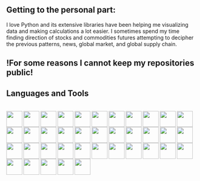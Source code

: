 ## Getting to the personal part:

I love Python and its extensive libraries have been helping me visualizing data and making calculations a lot easier. I sometimes spend my time finding direction of stocks and commodities futures attempting to decipher the previous patterns, news, global market, and global supply chain.


## !For some reasons I cannot keep my repositories public!
## Languages and Tools
<br>

<img src="https://www.linkpicture.com/q/c_16.png" height="42px" align="left">
<!--<img src="https://www.linkpicture.com/q/c_1.jpg" height="42px" align="left">-->
<img src="https://www.linkpicture.com/q/c_17.png" height="42px" align="left">
<img src="https://www.linkpicture.com/q/cc_2.png" height="42px" align="left">
<img src="https://www.linkpicture.com/q/flask_1.png" height="42px" align="left">
<img src="https://www.linkpicture.com/q/github_6.png" height="42px" align="left">
<img src="https://www.linkpicture.com/q/html5_1.png" height="42px" align="left">
<img src="https://www.linkpicture.com/q/js_6.png" height="42px" align="left">
<img src="https://www.linkpicture.com/q/jupyter_1.png" height="42px" align="left">
<img src="https://www.linkpicture.com/q/keras_1.png" height="42px" align="left">
<img src="https://www.linkpicture.com/q/mathematica_1.png" height="42px" align="left">
<img src="https://www.linkpicture.com/q/net_3.png" height="42px" align="left">
<img src="https://www.linkpicture.com/q/numpy_1.png" height="42px" align="left">
<img src="https://www.linkpicture.com/q/pandas_1.png" height="42px" align="left">
<img src="https://www.linkpicture.com/q/python_2.jpg" height="42px" align="left">
<img src="https://www.linkpicture.com/q/scikit-learn_1.png" height="42px" align="left">
<img src="https://www.linkpicture.com/q/scipy_1.png" height="42px" align="left">
<img src="https://www.linkpicture.com/q/sympy_1.png" height="42px" align="left">
<img src="https://www.linkpicture.com/q/tensorflow_1.png" height="42px" align="left">
<img src="https://www.linkpicture.com/q/vscode_1.png" height="42px" align="left">
<img src="https://i.ibb.co/dJ9QrPw/c.png" height="42px" align="left">
<img src="https://i.ibb.co/n3SVK28/c.png" height="42px" align="left">
<img src="https://i.ibb.co/7QCHqFg/cc.png" height="42px" align="left">
<img src="https://i.ibb.co/k4xGtqn/flask.png" height="42px" align="left">
<img src="https://i.ibb.co/3Ndjw0B/github.png" height="42px" align="left">
<img src="https://i.ibb.co/b3gRNwD/html5.png" height="42px" align="left">
<img src="https://i.ibb.co/8gFhcZY/js.png" height="42px" align="left">
<img src="https://i.ibb.co/2NPJ56w/jupyter.png" height="42px" align="left">
<img src="https://i.ibb.co/JyL7QJ5/keras.png" height="42px" align="left">
<img src="https://i.ibb.co/zbHQKZN/mathematica.png" height="42px" align="left">
<img src="https://i.ibb.co/nBGVH4s/net.png" height="42px" align="left">
<img src="https://i.ibb.co/jZfC72t/numpy.png" height="42px" align="left">
<img src="https://i.ibb.co/GTvwcJn/pandas.png" height="42px" align="left">
<img src="https://i.ibb.co/JqZFnHK/python.jpg" height="42px" align="left">
<img src="https://i.ibb.co/56qB1Bj/scikit-learn.png" height="42px" align="left">
<img src="https://i.ibb.co/mDzd90y/scipy.png" height="42px" align="left">
<img src="https://i.ibb.co/ckk88Pg/sympy.png" height="42px" align="left">
<img src="https://i.ibb.co/WnBbYsV/tensorflow.png" height="42px" align="left">
<img src="https://i.ibb.co/vBqWs9j/vscode.png" height="42px" align="left">

